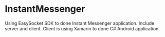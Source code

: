 # InstantMessenger
Using EasySocket SDK to done Instant Messenger application. Include server and client.
Client is using Xamarin to done C# Android application.
